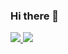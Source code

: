 ### Hi there 👋
<a href="https://profile.codersrank.io/user/bankole2000" target="_blank">
<img
  src="https://cr-ss-service.azurewebsites.net/api/ScreenShot?widget=summary&username=bankole2000&badges=3&show-avatar=true&style=--header-bg-color:%23000;--border-radius:5px"
/>
  <img
  src="https://cr-skills-chart-widget.azurewebsites.net/api/api?username=bankole2000&skills=JavaScript,Vue,TypeScript,HTML,CSS,PHP,Python&show-other-skills=true"
/>
</a>

<!--
**Bankole2000/Bankole2000** is a ✨ _special_ ✨ repository because its `README.md` (this file) appears on your GitHub profile.

Here are some ideas to get you started:

- 🔭 I’m currently working on ...
- 🌱 I’m currently learning ...
- 👯 I’m looking to collaborate on ...
- 🤔 I’m looking for help with ...
- 💬 Ask me about ...
- 📫 How to reach me: ...
- 😄 Pronouns: ...
- ⚡ Fun fact: ...
-->
